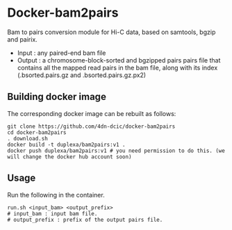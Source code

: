 # Docker-bam2pairs

Bam to pairs conversion module for Hi-C data, based on samtools, bgzip and pairix.
* Input : any paired-end bam file
* Output : a chromosome-block-sorted and bgzipped pairs pairs file that contains all the mapped read pairs in the bam file, along with its index (.bsorted.pairs.gz and .bsorted.pairs.gz.px2)

## Building docker image
The corresponding docker image can be rebuilt as follows:
```
git clone https://github.com/4dn-dcic/docker-bam2pairs
cd docker-bam2pairs
. download.sh
docker build -t duplexa/bam2pairs:v1 .
docker push duplexa/bam2pairs:v1 # you need permission to do this. (we will change the docker hub account soon)
```

## Usage
Run the following in the container.
```
run.sh <input_bam> <output_prefix>
# input_bam : input bam file.
# output_prefix : prefix of the output pairs file.
```
